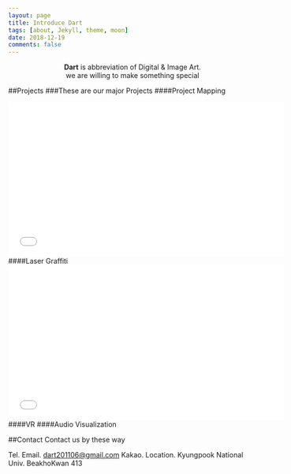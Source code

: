 ```yaml
---
layout: page
title: Introduce Dart
tags: [about, Jekyll, theme, moon]
date: 2018-12-19
comments: false
---
```

    
<center><b>Dart</b> is abbreviation of Digital & Image Art.</center>
<center> we are willing to make something special</center>

##Projects
###These are our major Projects 
####Project Mapping
<iframe width="560" height="315" src="//www.youtube.com/watch?v=MU57XtHQu3c" frameborder="0"> </iframe>
####Laser Graffiti
<iframe width="560" height="315" src="//www.youtube.com/watch?v=jLwrPJXooHs" frameborder="0"> </iframe>
####VR
####Audio Visualization

##Contact
Contact us by these way

Tel. 
Email. dart201106@gmail.com
Kakao. 
Location. Kyungpook National Univ. BeakhoKwan 413

